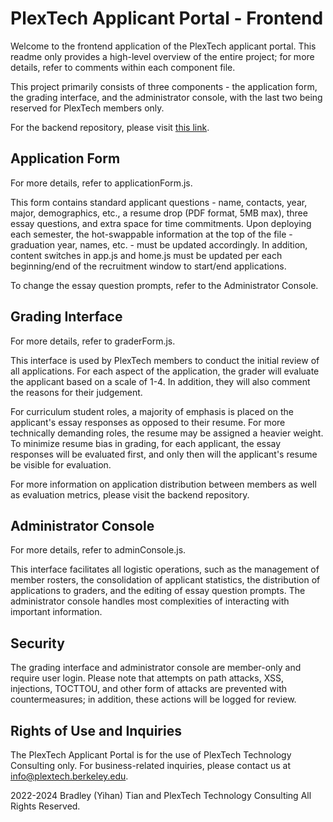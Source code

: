 # PlexTech Applicant Portal - Frontend

Welcome to the frontend application of the PlexTech applicant portal. 
This readme only provides a high-level overview of the entire project; for more details, refer to comments within each component file.

This project primarily consists of three components - the application form, the grading interface, and the administrator console, with the last two being reserved for PlexTech members only. 

For the backend repository, please visit [this link](https://github.com/bradley-tian/plextech-application-backend).

## Application Form

For more details, refer to applicationForm.js. 

This form contains standard applicant questions - name, contacts, year, major, demographics, etc., a resume drop (PDF format, 5MB max), three essay questions, and extra space for time commitments. Upon deploying each semester, the hot-swappable information at the top of the file - graduation year, names, etc. - must be updated accordingly. In addition, content switches in app.js and home.js must be updated per each beginning/end of the recruitment window to start/end applications.

To change the essay question prompts, refer to the Administrator Console.

## Grading Interface

For more details, refer to graderForm.js.

This interface is used by PlexTech members to conduct the initial review of all applications. For each aspect of the application, the grader will evaluate the applicant based on a scale of 1-4. In addition, they will also comment the reasons for their judgement. 

For curriculum student roles, a majority of emphasis is placed on the applicant's essay responses as opposed to their resume. For more technically demanding roles, the resume may be assigned a heavier weight. To minimize resume bias in grading, for each applicant, the essay responses will be evaluated first, and only then will the applicant's resume be visible for evaluation. 

For more information on application distribution between members as well as evaluation metrics, please visit the backend repository. 

## Administrator Console

For more details, refer to adminConsole.js.

This interface facilitates all logistic operations, such as the management of member rosters, the consolidation of applicant statistics, the distribution of applications to graders, and the editing of essay question prompts. The administrator console handles most complexities of interacting with important information. 

## Security

The grading interface and administrator console are member-only and require user login. Please note that attempts on path attacks, XSS, injections, TOCTTOU, and other form of attacks are prevented with countermeasures; in addition, these actions will be logged for review. 

## Rights of Use and Inquiries

The PlexTech Applicant Portal is for the use of PlexTech Technology Consulting only. For business-related inquiries, please contact us at info@plextech.berkeley.edu.

2022-2024 Bradley (Yihan) Tian and PlexTech Technology Consulting All Rights Reserved.
